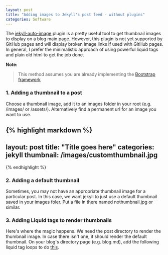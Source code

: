 ```yaml
---
layout: post
title: "Adding images to Jekyll's post feed - without plugins"
categories: Software
---
```


The [jekyll-auto-image](https://github.com/merlos/jekyll-auto-image) plugin is a pretty useful tool to get thumbnail images to display on a blog main page. However, this plugin is not yet supported by GitHub pages and will display broken image links if used with GitHub pages. In general, I prefer the minimalistic approach of using powerful liquid tags and plain old html to get the job done.

**Note:**

>This method assumes you are already implementing the [Bootstrap framework](http://getbootstrap.com)


### 1. Adding a thumbnail to a post

Choose a thumbnail image, add it to an images folder in your root (e.g. /images/ or /assets/). Alternatively find a permanent url for an image you want to use.

{% highlight markdown %}
---
layout: post
title: "Title goes here"
categories: jekyll
thumbnail: /images/customthumbnail.jpg
---
{% endhighlight %}

### 2. Adding a default thumbnail

Sometimes, you may not have an appropriate thumbnail image for a particular post. In this case, we want jekyll to just use a default thumbnail saved in your images foler. Put a file in there named nothumbnail.jpg or similar.

### 3. Adding Liquid tags to render thumbnails

Here's where the magic happens. We need the post directory to render the thumbnail image. In case there isn't one, it should render the default thumbnail. On your blog's directory page (e.g. blog.md), add the following liquid tag loops to do [this](https://truongtx.me/2013/01/05/thumbnail-post-list-for-jekyll-bootstrap/).
